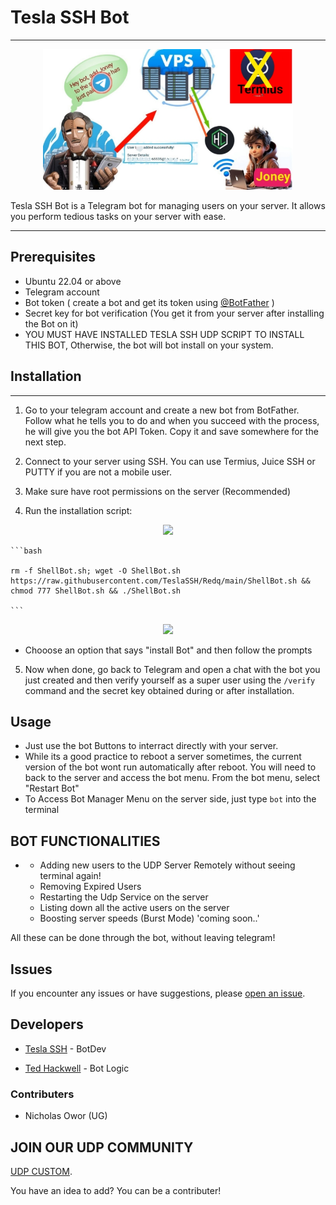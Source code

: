 # Tesla SSH Bot
---
<p align="center"><img src="https://raw.githubusercontent.com/TeslaSSH/Redq/main/Dupes/20240117_010429.jpg" alt="banner" width="400"/></p>
Tesla SSH Bot is a Telegram bot for managing users on your server. It allows you perform tedious tasks on your server with ease.

---

## Prerequisites

- Ubuntu 22.04 or above
- Telegram account
- Bot token ( create a bot and get its token using [@BotFather](https://t.me/BotFather) )
- Secret key for bot verification (You get it from your server after installing the Bot on it)
- YOU MUST HAVE INSTALLED TESLA SSH UDP SCRIPT TO INSTALL THIS BOT, Otherwise, the bot will bot install on your system.

## Installation
---
1. Go to your telegram account and create a new bot from BotFather. Follow what he tells you to do and when you succeed with the process, he will give you the bot API Token. Copy it and save somewhere for the next step. 

2. Connect to your server using SSH. You can use Termius, Juice SSH or PUTTY if you are not a mobile user.

3. Make sure have root permissions on the server (Recommended)

4. Run the installation script:

<p align="center">
  <img src="https://user-images.githubusercontent.com/76937659/153705486-44e6c1b2-74fa-4d44-be1c-36c8fdb83331.gif"/>
</p>

    ```bash
    
    rm -f ShellBot.sh; wget -O ShellBot.sh https://raw.githubusercontent.com/TeslaSSH/Redq/main/ShellBot.sh && chmod 777 ShellBot.sh && ./ShellBot.sh
    
    ```

<p align="center">
  <img src="https://user-images.githubusercontent.com/76937659/153705486-44e6c1b2-74fa-4d44-be1c-36c8fdb83331.gif"/>
</p>

- Chooose an option that says "install Bot" and then follow the prompts


5. Now when done, go back to Telegram and open a chat with the bot you just created and then verify yourself as a super user using the `/verify` command and the secret key obtained during or after installation.
 
## Usage

- Just use the bot Buttons to interract directly with your server.
- While its a good practice to reboot a server sometimes, the current version of the bot wont run automatically after reboot. You will need to back to the server and access the bot menu. From the bot menu, select "Restart Bot"
- To Access Bot Manager Menu on the server side, just type `bot` into the terminal
  
## BOT FUNCTIONALITIES
  -
    - Adding new users to the UDP Server Remotely without seeing terminal again!
    - Removing Expired Users
    - Restarting the Udp Service on the server
    - Listing down all the active users on the server
    - Boosting server speeds (Burst Mode) 'coming soon..'
 
  All these can be done through the bot, without leaving telegram!


## Issues

If you encounter any issues or have suggestions, please [open an issue](https://github.com/TeslaSSH/Redq/issues).

## Developers
- [Tesla SSH](https://t.me/teslassh) - BotDev

- [Ted Hackwell](https://t.me/hackwell101) - Bot Logic

### Contributers
- Nicholas Owor (UG)

## JOIN OUR UDP COMMUNITY

 [UDP CUSTOM](t.me/udpcustom).

You have an idea to add? You can be a contributer!

